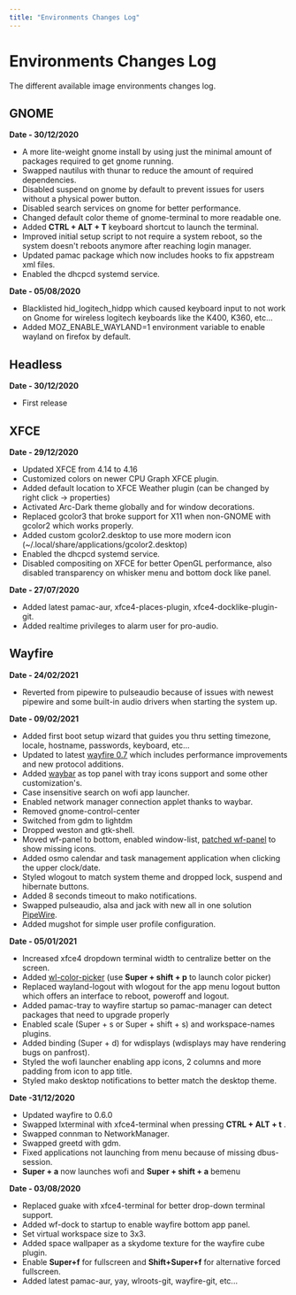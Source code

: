 ```yaml
---
title: "Environments Changes Log"
---
```


# Environments Changes Log

The different available image environments changes log.

<a name="gnome"></a>
## GNOME

**Date - 30/12/2020**
* A more lite-weight gnome install by using just the minimal amount of packages
  required to get gnome running.
* Swapped nautilus with thunar to reduce the amount of required dependencies.
* Disabled suspend on gnome by default to prevent issues for users without a
  physical power button.
* Disabled search services on gnome for better performance.
* Changed default color theme of gnome-terminal to more readable one.
* Added **CTRL + ALT + T** keyboard shortcut to launch the terminal.
* Improved initial setup script to not require a system reboot, so the system
  doesn't reboots anymore after reaching login manager.
* Updated pamac package which now includes hooks to fix appstream xml files.
* Enabled the dhcpcd systemd service.

**Date - 05/08/2020**
* Blacklisted hid_logitech_hidpp which caused keyboard input to not work on
  Gnome for wireless logitech keyboards like the K400, K360, etc...
* Added MOZ_ENABLE_WAYLAND=1 environment variable to enable wayland on firefox
  by default.

<a name="headless"></a>
## Headless

**Date - 30/12/2020**
* First release

<a name="xfce"></a>
## XFCE

**Date - 29/12/2020**
* Updated XFCE from 4.14 to 4.16
* Customized colors on newer CPU Graph XFCE plugin.
* Added default location to XFCE Weather plugin (can be changed by right
  click -> properties)
* Activated Arc-Dark theme globally and for window decorations.
* Replaced gcolor3 that broke support for X11 when non-GNOME with gcolor2
  which works properly.
* Added custom gcolor2.desktop to use more modern icon
  (~/.local/share/applications/gcolor2.desktop)
* Enabled the dhcpcd systemd service.
* Disabled compositing on XFCE for better OpenGL performance, also disabled
  transparency on whisker menu and bottom dock like panel.

**Date - 27/07/2020**
* Added latest pamac-aur, xfce4-places-plugin, xfce4-docklike-plugin-git.
* Added realtime privileges to alarm user for pro-audio.

<a name="wayfire"></a>
## Wayfire

**Date - 24/02/2021**
* Reverted from pipewire to pulseaudio because of issues with newest pipewire
  and some built-in audio drivers when starting the system up.

**Date - 09/02/2021**
* Added first boot setup wizard that guides you thru setting timezone, locale,
  hostname, passwords, keyboard, etc...
* Updated to latest [wayfire 0.7](https://wayfire.org/2021/01/29/Wayfire-0-7.html)
  which includes performance improvements and new protocol additions.
* Added [waybar](https://github.com/Alexays/Waybar) as top panel with tray
  icons support and some other customization's.
* Case insensitive search on wofi app launcher.
* Enabled network manager connection applet thanks to waybar.
* Removed gnome-control-center
* Switched from gdm to lightdm
* Dropped weston and gtk-shell.
* Moved wf-panel to bottom, enabled window-list,
  [patched wf-panel](https://github.com/jgmdev/wf-shell/commits/wf-dock-icons)
  to show missing icons.
* Added osmo calendar and task management application when clicking the upper clock/date.
* Styled wlogout to match system theme and dropped lock, suspend and hibernate buttons.
* Added 8 seconds timeout to mako notifications.
* Swapped pulseaudio, alsa and jack with new all in one solution
  [PipeWire](https://pipewire.org).
* Added mugshot for simple user profile configuration.

**Date - 05/01/2021**
* Increased xfce4 dropdown terminal width to centralize better on the screen.
* Added [wl-color-picker](https://github.com/jgmdev/wl-color-picker)
  (use **Super + shift + p** to launch color picker)
* Replaced wayland-logout with wlogout for the app menu logout button which
  offers an interface to reboot, poweroff and logout.
* Added pamac-tray to wayfire startup so pamac-manager can detect packages
  that need to upgrade properly
* Enabled scale (Super + s or Super + shift + s) and workspace-names plugins.
* Added binding (Super + d) for wdisplays (wdisplays may have rendering bugs on panfrost).
* Styled the wofi launcher enabling app icons, 2 columns and more padding from icon to app title.
* Styled mako desktop notifications to better match the desktop theme.

**Date -31/12/2020**
* Updated wayfire to 0.6.0
* Swapped lxterminal with xfce4-terminal when pressing **CTRL + ALT + t** .
* Swapped connman to NetworkManager.
* Swapped greetd with gdm.
* Fixed applications not launching from menu because of missing dbus-session.
* **Super + a** now launches wofi and **Super + shift + a** bemenu

**Date - 03/08/2020**
* Replaced guake with xfce4-terminal for better drop-down terminal support.
* Added wf-dock to startup to enable wayfire bottom app panel.
* Set virtual workspace size to 3x3.
* Added space wallpaper as a skydome texture for the wayfire cube plugin.
* Enable **Super+f** for fullscreen and **Shift+Super+f** for alternative forced fullscreen.
* Added latest pamac-aur, yay, wlroots-git, wayfire-git, etc...
